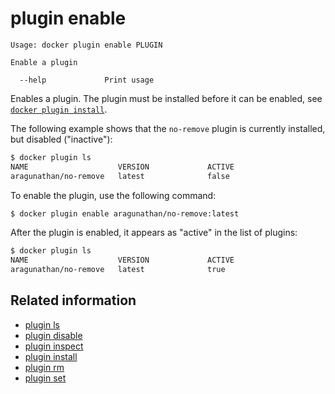 <!--[metadata]>
+++
title = "plugin enable"
description = "the plugin enable command description and usage"
keywords = ["plugin, enable"]
[menu.main]
parent = "smn_cli"
+++
<![end-metadata]-->

# plugin enable

    Usage: docker plugin enable PLUGIN

    Enable a plugin

      --help             Print usage

Enables a plugin. The plugin must be installed before it can be enabled,
see [`docker plugin install`](plugin_install.md).


The following example shows that the `no-remove` plugin is currently installed,
but disabled ("inactive"):

```bash
$ docker plugin ls
NAME                	VERSION             ACTIVE
aragunathan/no-remove	latest              false
```
To enable the plugin, use the following command:

```bash
$ docker plugin enable aragunathan/no-remove:latest
```

After the plugin is enabled, it appears as "active" in the list of plugins:

```bash
$ docker plugin ls
NAME                	VERSION             ACTIVE
aragunathan/no-remove	latest              true
```

## Related information

* [plugin ls](plugin_ls.md)
* [plugin disable](plugin_disable.md)
* [plugin inspect](plugin_inspect.md)
* [plugin install](plugin_install.md)
* [plugin rm](plugin_rm.md)
* [plugin set](plugin_set.md)
